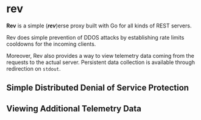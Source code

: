 # rev

**Rev** is a simple (***rev***)erse proxy built with Go for all kinds of REST servers.

Rev does simple prevention of DDOS attacks by establishing rate limits cooldowns for the incoming clients.

Moreover, Rev also provides a way to view telemetry data coming from the requests to the actual server. Persistent data collection is available through redirection on `stdout`.

## Simple Distributed Denial of Service Protection

## Viewing Additional Telemetry Data

